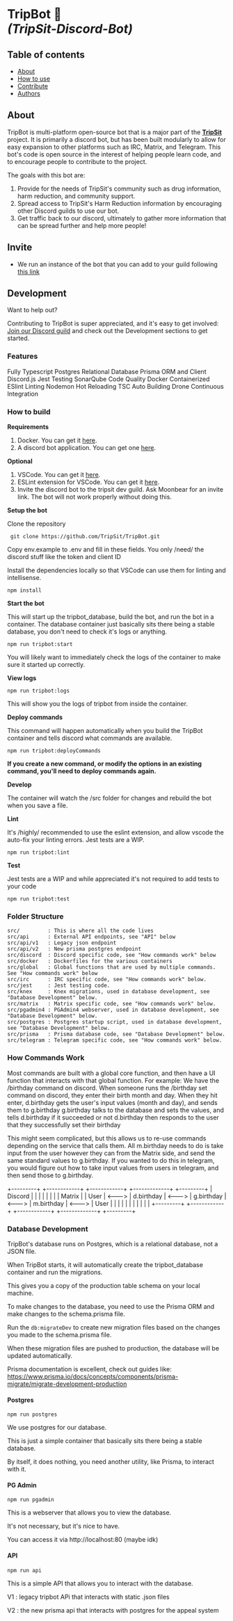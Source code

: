 # TripBot 🤖 <br>*(TripSit-Discord-Bot)*

## Table of contents 
+ [About](#about)
+ [How to use](#invite)
+ [Contribute](#contribute)
+ [Authors](#contributors)

## About
TripBot is multi-platform open-source bot that is a major part of the **[TripSit](https://tripsit.me)** project. 
It is primarily a discord bot, but has been built modularly to allow for easy expansion to other platforms such as IRC, Matrix, and Telegram. 
This bot's code is open source in the interest of helping people learn code, and to encourage people to contribute to the project.

The goals with this bot are:
1) Provide for the needs of TripSit's community such as drug information, harm reduction, and community support.
2) Spread access to TripSit's Harm Reduction information by encouraging other Discord guilds to use our bot.
3) Get traffic back to our discord, ultimately to gather more information that can be spread further and help more people!

## Invite
+ We run an instance of the bot that you can add to your guild following [this link](https://discord.com/api/oauth2/authorize?client_id=957780726806380545&permissions=18432&scope=bot%20applications.commands)

## Development

Want to help out?

Contributing to TripBot is super appreciated, and it's easy to get involved: [Join our Discord guild](https://discord.gg/tripsit) and check out the Development sections to get started.

### Features
Fully Typescript
Postgres Relational Database
Prisma ORM and Client
Discord.js
Jest Testing
SonarQube Code Quality
Docker Containerized
ESlint Linting
Nodemon Hot Reloading
TSC Auto Building
Drone Continuous Integration

### How to build

**Requirements**
1) Docker. You can get it [here](https://www.docker.com/products/docker-desktop).
2) A discord bot application. You can get one [here](https://discord.com/developers/applications).


**Optional**
1) VSCode. You can get it [here](https://code.visualstudio.com/).
2) ESLint extension for VSCode. You can get it [here](https://marketplace.visualstudio.com/items?itemName=dbaeumer.vscode-eslint).
3) Invite the discord bot to the tripsit dev guild. Ask Moonbear for an invite link. The bot will not work properly without doing this.

**Setup the bot**

Clone the repository

``` git clone https://github.com/TripSit/TripBot.git```

Copy env.example to .env and fill in these fields. You only /need/ the discord stuff like the token and client ID

Install the dependencies locally so that VSCode can use them for linting and intellisense.

```npm install```

**Start the bot** 

This will start up the tripbot_database, build the bot, and run the bot in a container.
The database container just basically sits there being a stable database, you don't need to check it's logs or anything.

```npm run tripbot:start```

You will likely want to immediately check the logs of the container to make sure it started up correctly.

**View logs**

```npm run tripbot:logs```

This will show you the logs of tripbot from inside the container.

**Deploy commands**

This command will happen automatically when you build the TripBot container and tells discord what commands are available.

```npm run tripbot:deployCommands```

**If you create a new command, or modify the options in an existing command, you'll need to deploy commands again.**

**Develop**

The container will watch the /src folder for changes and rebuild the bot when you save a file.

**Lint**

It's /highly/ recommended to use the eslint extension, and allow vscode the auto-fix your linting errors.
Jest tests are a WIP.

```npm run tripbot:lint```

**Test**

Jest tests are a WIP and while appreciated it's not required to add tests to your code

```npm run tripbot:test```

### Folder Structure ##
```
src/         : This is where all the code lives
src/api      : External API endpoints, see "API" below
src/api/v1   : Legacy json endpoint
src/api/v2   : New prisma postgres endpoint
src/discord  : Discord specific code, see "How commands work" below
src/docker   : Dockerfiles for the various containers
src/global   : Global functions that are used by multiple commands. See "How commands work" below
src/irc      : IRC specific code, see "How commands work" below.
src/jest     : Jest testing code.
src/knex     : Knex migrations, used in database development, see "Database Development" below.
src/matrix   : Matrix specific code, see "How commands work" below.
src/pgadmin4 : PGAdmin4 webserver, used in database development, see "Database Development" below.
src/postgres : Postgres startup script, used in database development, see "Database Development" below.
src/prisma   : Prisma database code, see "Database Development" below.
src/telegram : Telegram specific code, see "How commands work" below.
```

### How Commands Work
Most commands are built with a global core function, and then have a UI function that interacts with that global function.
For example: We have the /birthday command on discord.
When someone runs the /birthday set command on discord, they enter their birth month and day.
When they hit enter, d.birthday gets the user's input values (month and day), and sends them to g.birthday
g.birthday talks to the database and sets the values, and tells d.birthday if it succeeded or not
d.birthday then responds to the user that they successfully set their birthday

This might seem complicated, but this allows us to re-use commands depending on the service that calls them.
All m.birthday needs to do is take input from the user however they can from the Matrix side, and send the same standard values to g.birthday.
If you wanted to do this in telegram, you would figure out how to take input values from users in telegram, and then send those to g.birthday.

+---------+       +------------+       +------------+       +-------------+       +---------+
| Discord |       |            |       |            |       |             |       | Matrix  |
|  User   | <---> | d.birthday | <---> | g.birthday | <---> |  m.birthday | <---> |  User   |
|         |       |            |       |            |       |             |       |         |
+---------+       +------------+       +------------+       +-------------+       +---------+

### Database Development ##

TripBot's database runs on Postgres, which is a relational database, not a JSON file.

When TripBot starts, it will automatically create the tripbot_database container and run the migrations.

This gives you a copy of the production table schema on your local machine.

To make changes to the database, you need to use the Prisma ORM and make changes to the schema.prisma file.

Run the ```db:migrateDev``` to create new migration files based on the changes you made to the schema.prisma file.

When these migration files are pushed to production, the database will be updated automatically.

Prisma documentation is excellent, check out guides like: https://www.prisma.io/docs/concepts/components/prisma-migrate/migrate-development-production

#### Postgres ###

```npm run postgres```

We use postgres for our database.

This is just a simple container that basically sits there being a stable database.

By itself, it does nothing, you need another utility, like Prisma, to interact with it.

#### PG Admin ###

```npm run pgadmin```

This is a webserver that allows you to view the database.

It's not necessary, but it's nice to have.

You can access it via http://localhost:80 (maybe idk)

#### API ###

```npm run api```

This is a simple API that allows you to interact with the database.

V1 : legacy tripbot APi that interacts with static .json files

V2 : the new prisma api that interacts with postgres for the appeal system
